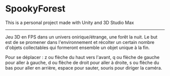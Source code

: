 # SpookyForest

This is a personal project made with Unity and 3D Studio Max

_____

Jeu 3D en FPS dans un univers onirique/étrange, une forêt la nuit.
Le but est de se promener dans l'environnement et récolter un certain nombre d'objets collectables qui formeront ensemble un objet unique à la fin.

Pour se déplacer : z ou flèche du haut vers l'avant, q ou flèche de gauche pour aller à gauche, d ou flèche de droit pour aller à droite, s ou flèche du bas pour aller en arrière, espace pour sauter, souris pour diriger la caméra.
